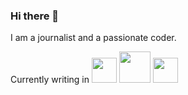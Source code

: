### Hi there 👋

I am a journalist and a passionate coder.

Currently writing in <img src="https://foundation.rust-lang.org/img/rust-logo-blk.svg" width="40" height="40"> <img src="https://go.dev/blog/go-brand/Go-Logo/PNG/Go-Logo_Blue.png" width="50" height="50">  <img src="https://raw.githubusercontent.com/vlang/v-logo/master/dist/v-logo.png" width="40" height="40">

<!--
**floscodes/floscodes** is a ✨ _special_ ✨ repository because its `README.md` (this file) appears on your GitHub profile.

Here are some ideas to get you started:

- 🔭 I’m currently working on ...
- 🌱 I’m currently learning ...
- 👯 I’m looking to collaborate on ...
- 🤔 I’m looking for help with ...
- 💬 Ask me about ...
- 📫 How to reach me: ...
- 😄 Pronouns: ...
- ⚡ Fun fact: ...
-->
